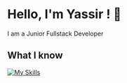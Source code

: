# Hello, I'm Yassir ! 🐰
I am a Junior Fullstack Developer

## What I know

[![My Skills](https://skillicons.dev/icons?i=ruby,rails,js,html,css,sass,mysql,heroku,git)](https://skillicons.dev)
<!--
**StrawRabbit/StrawRabbit** is a ✨ _special_ ✨ repository because its `README.md` (this file) appears on your GitHub profile.

Here are some ideas to get you started:

- 🔭 I’m currently working on ...
- 🌱 I’m currently learning ...
- 👯 I’m looking to collaborate on ...
- 🤔 I’m looking for help with ...
- 💬 Ask me about ...
- 📫 How to reach me: ...
- 😄 Pronouns: ...
- ⚡ Fun fact: ...
-->
